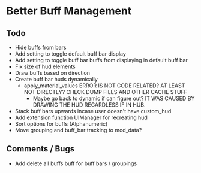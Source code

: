 # Better Buff Management

## Todo
- Hide buffs from bars
- Add setting to toggle default buff bar display
- Add setting to toggle buff bar buffs from displaying in default buff bar
- Fix size of hud elements
- Draw buffs based on direction
- Create buff bar huds dynamically
    - apply_material_values ERROR IS NOT CODE RELATED? AT LEAST NOT DIRECTLY? CHECK DUMP FILES AND OTHER CACHE STUFF
        - Maybe go back to dynamic if can figure out? IT WAS CAUSED BY DRAWING THE HUD REGARDLESS IF IN HUB.
- Stack buff bars upwards incase user doesn't have custom_hud
- Add extension function UIManager for recreating hud
- Sort options for buffs (Alphanumeric)
- Move grouping and buff_bar tracking to mod_data?

## Comments / Bugs
- Add delete all buffs buff for buff bars / groupings